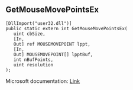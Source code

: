 ## GetMouseMovePointsEx

```
[DllImport("user32.dll")]
public static extern int GetMouseMovePointsEx(
   uint cbSize,
   [In,
   Out] ref MOUSEMOVEPOINT lppt,
   [In,
   Out] MOUSEMOVEPOINT[] lpptBuf,
   int nBufPoints,
   uint resolution
);
```

Microsoft documentation: [Link](https://docs.microsoft.com/en-us/windows/win32/api/winuser/nf-winuser-getmousemovepointsex)
